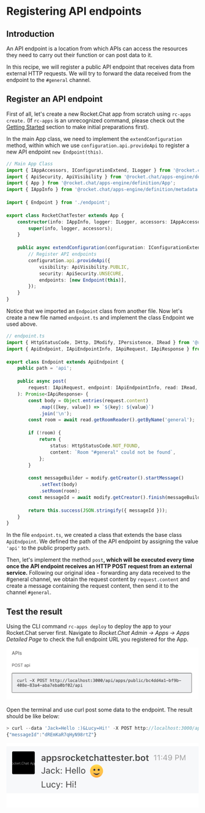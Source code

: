 # Registering API endpoints

## Introduction

An API endpoint is a location from which APIs can access the resources they need to carry out their function or can post data to it.

In this recipe, we will register a public API endpoint that receives data from external HTTP requests. We will try to forward the data received from the endpoint to the `#general` channel.

## Register an API endpoint

First of all, let's create a new Rocket.Chat app from scratch using `rc-apps create.` \(If `rc-apps` is an unrecognized command, please check out the [Getting Started](https://docs.rocket.chat/apps-development/getting-started) section to make initial preparations first\).

In the main App class, we need to implement the `extendConfiguration` method, within which we use `configuration.api.provideApi` to register a new API endpoint `new Endpoint(this)`.

```typescript
// Main App Class
import { IAppAccessors, IConfigurationExtend, ILogger } from '@rocket.chat/apps-engine/definition/accessors';
import { ApiSecurity, ApiVisibility } from '@rocket.chat/apps-engine/definition/api';
import { App } from '@rocket.chat/apps-engine/definition/App';
import { IAppInfo } from '@rocket.chat/apps-engine/definition/metadata';

import { Endpoint } from './endpoint';

export class RocketChatTester extends App {
    constructor(info: IAppInfo, logger: ILogger, accessors: IAppAccessors) {
        super(info, logger, accessors);
    }

    public async extendConfiguration(configuration: IConfigurationExtend) {
        // Register API endpoints
        configuration.api.provideApi({
            visibility: ApiVisibility.PUBLIC,
            security: ApiSecurity.UNSECURE,
            endpoints: [new Endpoint(this)],
        });
    }
}
```

Notice that we imported an `Endpoint` class from another file. Now let's create a new file named `endpoint.ts` and implement the class Endpoint we used above.

```typescript
// endpoint.ts
import { HttpStatusCode, IHttp, IModify, IPersistence, IRead } from '@rocket.chat/apps-engine/definition/accessors';
import { ApiEndpoint, IApiEndpointInfo, IApiRequest, IApiResponse } from '@rocket.chat/apps-engine/definition/api';

export class Endpoint extends ApiEndpoint {
    public path = 'api';

    public async post(
        request: IApiRequest, endpoint: IApiEndpointInfo, read: IRead, modify: IModify, http: IHttp, persis: IPersistence,
    ): Promise<IApiResponse> {
        const body = Object.entries(request.content)
            .map(([key, value]) => `${key}: ${value}`)
            .join('\n');
        const room = await read.getRoomReader().getByName('general');

        if (!room) {
            return {
                status: HttpStatusCode.NOT_FOUND,
                content: `Room "#general" could not be found`,
            };
        }

        const messageBuilder = modify.getCreator().startMessage()
            .setText(body)
            .setRoom(room);
        const messageId = await modify.getCreator().finish(messageBuilder);

        return this.success(JSON.stringify({ messageId }));
    }
}
```

In the file `endpoint.ts`, we created a class that extends the base class `ApiEndpoint`. We defined the path of the API endpoint by assigning the value `'api'` to the public property `path`.

Then, let's implement the method `post`**, which will be executed every time once the API endpoint receives an HTTP POST request from an external service.** Following our original idea - forwarding any data received to the \#general channel, we obtain the request content by `request.content` and create a message containing the request content, then send it to the channel `#general`.

## Test the result

Using the CLI command `rc-apps deploy` to deploy the app to your Rocket.Chat server first. Navigate to _Rocket.Chat Admin -&gt; Apps -&gt; Apps Detailed Page_ to check the full endpoint URL you registered for the App.

![](../../.gitbook/assets/image%20%2821%29.png)

Open the terminal and use curl post some data to the endpoint. The result should be like below:

```typescript
> curl --data 'Jack=Hello :)&Lucy=Hi!' -X POST http://localhost:3000/api/apps/public/bc4dd4a1-bf9b-408e-83a4-aba7eba0bf02/api
{"messageId":"dREmKaR7qHyN98rtZ"}
```

![](../../.gitbook/assets/image%20%2820%29.png)

